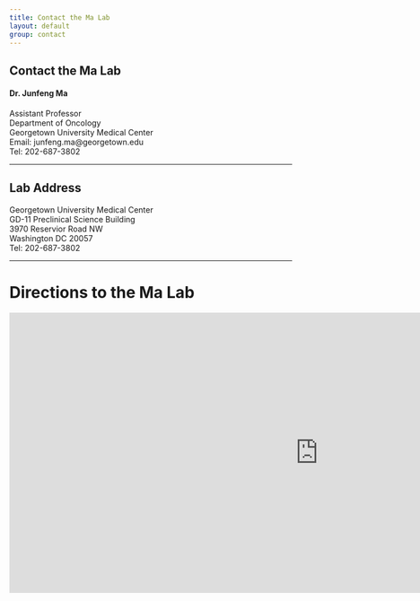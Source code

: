 ```yaml
---
title: Contact the Ma Lab
layout: default
group: contact
---
```


## Contact the Ma Lab


<div class="row">

<div class="col-md-4">

  <h4>Dr. Junfeng Ma</h4>
  Assistant Professor  <br>
  Department of Oncology  <br>
  Georgetown University Medical Center  <br>
  Email: junfeng.ma@georgetown.edu  <br>
  Tel: 202-687-3802

</div>

</div>

* * *

## Lab Address

<div class="row">

<div class="col-md-4">

Georgetown University Medical Center<br>
GD-11 Preclinical Science Building<br>
3970 Reservior Road NW<br>
Washington DC 20057<br>
Tel: 202-687-3802

</div>

</div>

* * *

# Directions to the Ma Lab

<div class="mapouter"><div class="gmap_canvas"><iframe width="1100" height="500" id="gmap_canvas" src="https://maps.google.com/maps?q=Pre-Clinical%20Science%20Building&t=&z=15&ie=UTF8&iwloc=&output=embed" frameborder="0" scrolling="no" marginheight="0" marginwidth="0"></iframe><a href="https://ytify.com">https://ytify.com/</a></div><style>.mapouter{position:relative;text-align:right;height:500px;width:1100px;}.gmap_canvas {overflow:hidden;background:none!important;height:500px;width:1100px;}</style></div>
